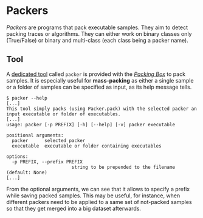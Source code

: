 # Packers

*Packers* are programs that pack executable samples. They aim to detect packing traces or algorithms. They can either work on binary classes only (True/False) or binary and multi-class (each class being a packer name).

## Tool

A [dedicated tool](https://github.com/dhondta/docker-packing-box/blob/main/files/tools/packer) called `packer` is provided with the [*Packing Box*](https://github.com/dhondta/docker-packing-box) to pack samples. It is especially useful for **mass-packing** as either a single sample or a folder of samples can be specified as input, as its help message tells.

```session
$ packer --help
[...]
This tool simply packs (using Packer.pack) with the selected packer an input executable or folder of executables.
[...]
usage: packer [-p PREFIX] [-h] [--help] [-v] packer executable

positional arguments:
  packer      selected packer
  executable  executable or folder containing executables

options:
  -p PREFIX, --prefix PREFIX
                        string to be prepended to the filename (default: None)
[...]
```

From the optional arguments, we can see that it allows to specify a prefix while saving packed samples. This may be useful, for instance, when different packers need to be applied to a same set of not-packed samples so that they get merged into a big dataset afterwards.
